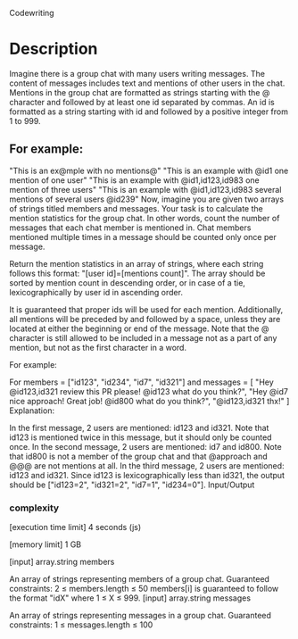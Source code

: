 Codewriting
# Description
Imagine there is a group chat with many users writing messages. The content of messages includes text and mentions of other users in the chat. Mentions in the group chat are formatted as strings starting with the @ character and followed by at least one id separated by commas. An id is formatted as a string starting with id and followed by a positive integer from 1 to 999.

## For example:

"This is an ex@mple with no mentions@"
"This is an example with @id1 one mention of one user"
"This is an example with @id1,id123,id983 one mention of three users"
"This is an example with @id1,id123,id983 several mentions of several users @id239"
Now, imagine you are given two arrays of strings titled members and messages. Your task is to calculate the mention statistics for the group chat. In other words, count the number of messages that each chat member is mentioned in. Chat members mentioned multiple times in a message should be counted only once per message.

Return the mention statistics in an array of strings, where each string follows this format: "[user id]=[mentions count]". The array should be sorted by mention count in descending order, or in case of a tie, lexicographically by user id in ascending order.

It is guaranteed that proper ids will be used for each mention. Additionally, all mentions will be preceded by and followed by a space, unless they are located at either the beginning or end of the message. Note that the @ character is still allowed to be included in a message not as a part of any mention, but not as the first character in a word.

For example:

For members = ["id123", "id234", "id7", "id321"] and messages = [ "Hey @id123,id321 review this PR please! @id123 what do you think?", "Hey @id7 nice approach! Great job! @id800 what do you think?", "@id123,id321 thx!" ]
Explanation:

In the first message, 2 users are mentioned: id123 and id321. Note that id123 is mentioned twice in this message, but it should only be counted once.
In the second message, 2 users are mentioned: id7 and id800. Note that id800 is not a member of the group chat and that @approach and @@@ are not mentions at all.
In the third message, 2 users are mentioned: id123 and id321.
Since id123 is lexicographically less than id321, the output should be ["id123=2", "id321=2", "id7=1", "id234=0"].
Input/Output
### complexity
[execution time limit] 4 seconds (js)

[memory limit] 1 GB

[input] array.string members

An array of strings representing members of a group chat.
Guaranteed constraints:
2 ≤ members.length ≤ 50
members[i] is guaranteed to follow the format "idX" where 1 ≤ X ≤ 999.
[input] array.string messages

An array of strings representing messages in a group chat.
Guaranteed constraints:
1 ≤ messages.length ≤ 100